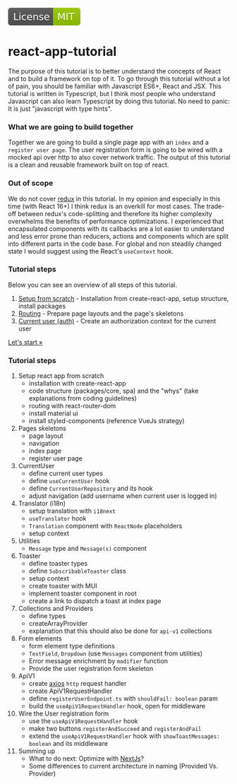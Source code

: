 [![BadgeMITLicense: MIT](./docs/MIT.svg)](LICENSE)

# react-app-tutorial
The purpose of this tutorial is to better understand the concepts of React and to build a framework on top of it.
To go through this tutorial without a lot of pain, you should be familiar with Javascript ES6+, React and JSX.
This tutorial is written in Typescript, but I think most people who understand Javascript can also learn
Typescript by doing this tutorial. No need to panic: It is just "javascript with type hints".

### What we are going to build together
Together we are going to build a single page app with an `index` and a `register user page`.
The user registration form is going to be wired with a mocked api over http to also cover network traffic.
The output of this tutorial is a clean and reusable framework built on top of react.

### Out of scope
We do not cover [redux](https://redux.js.org/) in this tutorial.
In my opinion and especially in this time (with React 16+) I think redux is an overkill for most cases.
The trade-off between redux's code-splitting and therefore its higher complexity overwhelms the benefits of
performance optimizations. I experienced that encapsulated components with its callbacks are a lot easier to understand and
less error prone than reducers, actions and components which are split into different parts in the code base.
For global and non steadily changed state I would suggest using the React's `useContext` hook.

### Tutorial steps
Below you can see an overview of all steps of this tutorial.

1. [Setup from scratch](01-setup.md) - Installation from create-react-app, setup structure, install packages
2. [Routing](02-routing.md) - Prepare page layouts and the page's skeletons
3. [Current user (auth)](03-auth.md) - Create an authorization context for the current user

[Let's start »](01-setup.md)

### Tutorial steps
1. Setup react app from scratch
   - installation with create-react-app
   - code structure (packages/core, spa) and the "whys" (take explanations from coding guidelines)
   - routing with react-router-dom
   - install material ui
   - install styled-components (reference VueJs strategy)
2. Pages skeletons
   - page layout
   - navigation
   - index page
   - register user page
3. CurrentUser
   - define current user types
   - define `useCurrentUser` hook
   - define `CurrentUserRepository` and its hook
   - adjust navigation (add username when current user is logged in)
4. Translator (i18n)
   - setup translation with `i18next`
   - `useTranslator` hook
   - `Translation` component with `ReactNode` placeholders
   - setup context
5. Utilities
   - `Message` type and `Message(s)` component
6. Toaster
   - define toaster types
   - define `SubscribableToaster` class
   - setup context
   - create toaster with MUI
   - implement toaster component in root
   - create a link to dispatch a toast at index page
7. Collections and Providers
   - define types
   - createArrayProvider
   - explanation that this should also be done for `api-v1` collections
8. Form elements
   - form element type definitions
   - `TextField`, `Dropdown` (use `Messages` component from utilities)
   - Error message enrichment by `modifier` function
   - Provide the user registration form skeleton
9. ApiV1
   - create [axios](https://axios-http.com) `http` request handler
   - create ApiV1RequestHandler
   - define `registerUserEndpoint.ts` with `shouldFail: boolean` param
   - build the `useApiV1RequestHandler` hook, open for middleware
10. Wire the User registration form
    - use the `useApiV1RequestHandler` hook
    - make two buttons `registerAndSucceed` and `registerAndFail` 
    - extend the `useApiV1RequestHandler` hook with `showToastMessages: boolean` and its middleware
11. Summing up
    - What to do next: Optimize with [NextJs](https://nextjs.org)?
    - Some differences to current architecture in naming (Provided Vs. Provider)